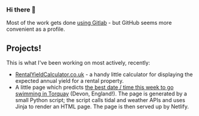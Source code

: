 ### Hi there 👋

Most of the work gets done [using Gitlab](https://gitlab.com/byzantine) - but GitHub seems more convenient as a profile.

## Projects!

This is what I've been working on most actively, recently:

* [RentalYieldCalculator.co.uk](https://rentalyieldcalculator.co.uk) - a handy little calculator for displaying the expected annual yield for a rental property.
* A little page which predicts [the best date / time this week to go swimming in Torquay](https://super-pastelito-fa54f0.netlify.app/) (Devon, England!).  The page is generated by a small Python script; the script calls tidal and weather APIs and uses Jinja to render an HTML page.  The page is then served up by Netlify.

<!--
**byzantime/byzantime** is a ✨ _special_ ✨ repository because its `README.md` (this file) appears on your GitHub profile.

Here are some ideas to get you started:

- 🔭 I’m currently working on ...
- 🌱 I’m currently learning ...
- 👯 I’m looking to collaborate on ...
- 🤔 I’m looking for help with ...
- 💬 Ask me about ...
- 📫 How to reach me: ...
- 😄 Pronouns: ...
- ⚡ Fun fact: ...
-->

